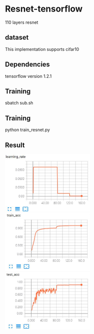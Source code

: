 # Resnet-tensorflow
110 layers resnet
## dataset
This implementation supports cifar10
## Dependencies
tensorflow version 1.2.1
## Training
sbatch sub.sh
## Training
python train_resnet.py 
## Result
<img src="lr.jpg" width="280"> <img src="train.jpg" width="280"> <img src="test.jpg" width="280">
